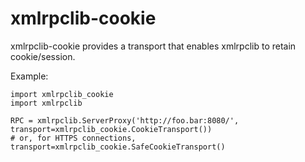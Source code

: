 xmlrpclib-cookie
=============

xmlrpclib-cookie provides a transport that enables xmlrpclib to retain cookie/session.

Example:

    import xmlrpclib_cookie
    import xmlrpclib

    RPC = xmlrpclib.ServerProxy('http://foo.bar:8080/', transport=xmlrpclib_cookie.CookieTransport())
    # or, for HTTPS connections, transport=xmlrpclib_cookie.SafeCookieTransport()


